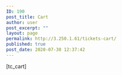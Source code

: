```yaml
---
ID: 190
post_title: Cart
author: user
post_excerpt: ""
layout: page
permalink: http://3.250.1.61/tickets-cart/
published: true
post_date: 2020-07-30 12:37:42
---
```

[tc_cart]